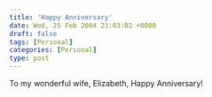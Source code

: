 ```yaml
---
title: 'Happy Anniversary'
date: Wed, 25 Feb 2004 23:03:02 +0000
draft: false
tags: [Personal]
categories: [Personal]
type: post
---
```


To my wonderful wife, Elizabeth, Happy Anniversary!